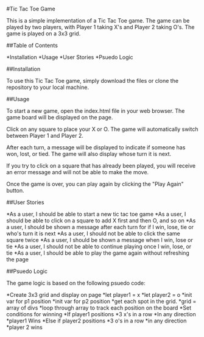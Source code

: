 #Tic Tac Toe Game

This is a simple implementation of a Tic Tac Toe game. The game can be played by two players, with Player 1 taking X's and Player 2 taking O's. The game is played on a 3x3 grid.

##Table of Contents

*Installation
*Usage
*User Stories
*Psuedo Logic

##Installation

To use this Tic Tac Toe game, simply download the files or clone the repository to your local machine.

##Usage

To start a new game, open the index.html file in your web browser. The game board will be displayed on the page.

Click on any square to place your X or O. The game will automatically switch between Player 1 and Player 2.

After each turn, a message will be displayed to indicate if someone has won, lost, or tied. The game will also display whose turn it is next.

If you try to click on a square that has already been played, you will receive an error message and will not be able to make the move.

Once the game is over, you can play again by clicking the "Play Again" button.

##User Stories

*As a user, I should be able to start a new tic tac toe game
*As a user, I should be able to click on a square to add X first and then O, and so on
*As a user, I should be shown a message after each turn for if I win, lose, tie or who's turn it is next
*As a user, I should not be able to click the same square twice
*As a user, I should be shown a message when I win, lose or tie
*As a user, I should not be able to continue playing once I win, lose, or tie
*As a user, I should be able to play the game again without refreshing the page

##Psuedo Logic

The game logic is based on the following psuedo code:

*Create 3x3 grid and display on page
*let player1 = x
*let player2 = o
*init var for p1 position
*init var for p2 position
*get each spot in the grid.
    *grid = array of divs
    *loop through array to track each position on the board
*Set conditions for winning
    *If player1 positions
        *3 x's in a row
        *In any direction
        *player1 Wins
    *Else if player2 positions
        *3 o's in a row
        *in any direction
        *player 2 wins